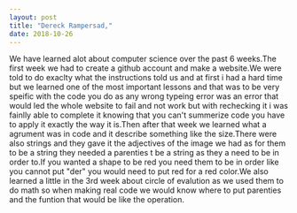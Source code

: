 ```yaml
---
layout: post
title: "Dereck Rampersad,"
date: 2018-10-26
---
```

We have learned alot about computer science over the past 6 weeks.The first week we had to create a github account and make a website.We were told to do exaclty what the instructions told us and at first i had a hard time but we learned one of the most important lessons and that was to be very speific with the code you do as any wrong typeing error was an error that would led the whole website to fail and not work but with rechecking it i was fainlly able to complete it knowing that you can't summerize code you have to apply it exactly the way it is.Then after that week we learned what a agrument was in code and it describe something like the size.There were also strings and they gave it the adjectives of the image we had as for them to be a string they needed a parenties t be a string as they a need to be in order to.If you wanted a shape to be red you need them to be in order like you cannot put "der" you would need to put red for a red color.We also learned a little in the 3rd week about circle of evalution as we used them to do math so when making real code we would know where to put parenties and the funtion that would be like the operation. 

